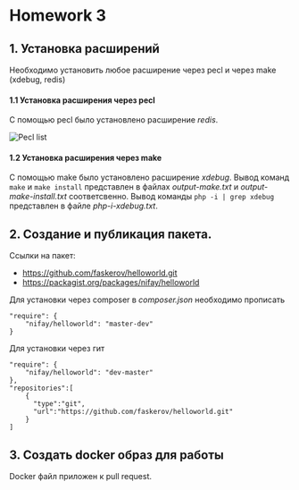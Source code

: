 # Homework 3

## 1. Установка расширений

Необходимо установить любое расширение через pecl и через make (xdebug, redis)

#### 1.1 Установка расширения через pecl
С помощью pecl было установлено расширение *redis*.

![Pecl list](https://downloader.disk.yandex.ru/preview/8d820a53f3d694277a979563f4efa166ea8b38d5ac04648b26371f731743d1fb/5f392e9e/LVCJgf9rphUoQNd3GRGskxKACy16qmAkwIkSzC2xiXC2VAVvDVXravghohAXi0lnZRm4tUUGk8U0crgSi6KT3w==?uid=0&filename=pecl_list%2Bphp_ini_grep.png&disposition=inline&hash=&limit=0&content_type=image%2Fpng&tknv=v2&owner_uid=195427551&size=2048x2048)

#### 1.2 Установка расширения через make
С помощью make было установлено расширение *xdebug*. Вывод команд `make` и `make install` представлен в файлах *output-make.txt* и *output-make-install.txt* соответсвенно.
Вывод команды `php -i | grep xdebug` представлен в файле *php-i-xdebug.txt*.

## 2. Создание и публикация пакета.

Ссылки на пакет:
- https://github.com/faskerov/helloworld.git
- https://packagist.org/packages/nifay/helloworld

Для установки через composer в *composer.json* необходимо прописать

```composer
"require": {
    "nifay/helloworld": "master-dev"
}
```

Для установки через гит

```composer
"require": {
    "nifay/helloworld": "dev-master"
},
"repositories":[
    {
      "type":"git",
      "url":"https://github.com/faskerov/helloworld.git"
    }
]
```

## 3. Создать docker образ для работы

Docker файл приложен к pull request.